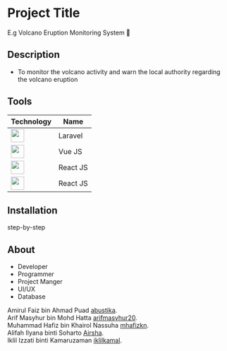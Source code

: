 # Project Title
E.g Volcano Eruption Monitoring System :volcano:

## Description
- To monitor the volcano activity and warn the local authority regarding the volcano eruption

## Tools
| Technology  | Name |
| ------------- | ------------- |
| <img src="https://upload.wikimedia.org/wikipedia/commons/thumb/9/9a/Laravel.svg/1200px-Laravel.svg.png" width="30" height="30"> | Laravel  |
| <img src="https://upload.wikimedia.org/wikipedia/commons/thumb/9/95/Vue.js_Logo_2.svg/512px-Vue.js_Logo_2.svg.png?20170919082558" width="30" height="30"> | Vue JS  |
| <img src="https://upload.wikimedia.org/wikipedia/commons/thumb/a/a7/React-icon.svg/2300px-React-icon.svg.png" width="30" height="30"> | React JS  |
| <img src="https://upload.wikimedia.org/wikipedia/commons/thumb/a/a7/React-icon.svg/2300px-React-icon.svg.png" width="30" height="30"> | React JS  |

## Installation

step-by-step


## About
- Developer
- Programmer
- Project Manger
- UI/UX
- Database

Amirul Faiz bin Ahmad Puad [abustika](https://github.com/abustika).<br/>
Arif Masyhur bin Mohd Hatta [arifmasyhur20](https://github.com/arifmasyhur20). <br/>
Muhammad Hafiz bin Khairol Nassuha [mhafizkn](https://github.com/mhafizkn). <br/>
Alifah Ilyana binti Soharto [Airsha](https://github.com/aisrha). <br/>
Iklil Izzati binti Kamaruzaman [iklilkamal](https://github.com/iklilkamal). <br/>
